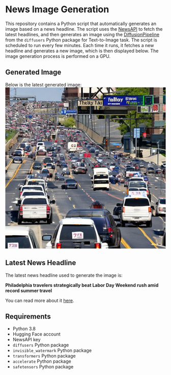 # News Image Generation
This repository contains a Python script that automatically generates an image based on a news headline. The script uses the [NewsAPI](https://newsapi.org/) to fetch the latest headlines, and then generates an image using the [DiffusionPipeline](https://github.com/huggingface/diffusers) from the `diffusers` Python package for Text-to-Image task.
The script is scheduled to run every few minutes. Each time it runs, it fetches a new headline and generates a new image, which is then displayed below. The image generation process is performed on a GPU.

## Generated Image
Below is the latest generated image:
![Generated Image](image.png)

## Latest News Headline
The latest news headline used to generate the image is:

**Philadelphia travelers strategically beat Labor Day Weekend rush amid record summer travel**

You can read more about it [here](https://news.google.com/rss/articles/CBMikAFBVV95cUxNblJxcmNHZ2RpRU42OU4yNUtrTzVtWER5ZjBVZXdaUEp6N0R2cmFrRW84NlhJcXFacUFhUFNQRFgxeDdlQ0NPOV9zV3dqLVVEZmtQVkh5aU1mYmFSZlo0Sy0xOTVQTDRjZ05Va05BOXppd0RxVjZUaEdaYU9ZdHFONGsyVU5kdHlUZ2dGbXUwMVrSAZYBQVVfeXFMTTJJVTRTSGdCS3ZUY01jLXRNek03ZEpjM21oTlpOYW1JWmV5a0x1QWgtY1o0YXViQnZ4eHpMNWsyenotQWtobWhnMk0tR1VDbWpSY3BDZDU1MzNxdnVGNEh2R2dlREFncWIyTV9kSnZTVjlwRk9HT0tWV0V0OHVMeU84dG5uR1dlOFQzZVZCSm5adXFBd2pR?oc=5).

## Requirements
- Python 3.8
- Hugging Face account
- NewsAPI key
- `diffusers` Python package
- `invisible_watermark` Python package
- `transformers` Python package
- `accelerate` Python package
- `safetensors` Python package
